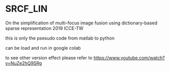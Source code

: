 # SRCF_LIN
On the simplification of multi-focus image fusion  using dictionary-based sparse representation   2019 ICCE-TW

this is only the psesudo code from matlab to python

can be load and run in  google colab

to see other version effect please refer to https://www.youtube.com/watch?v=NuZe2hQ9SRg 
